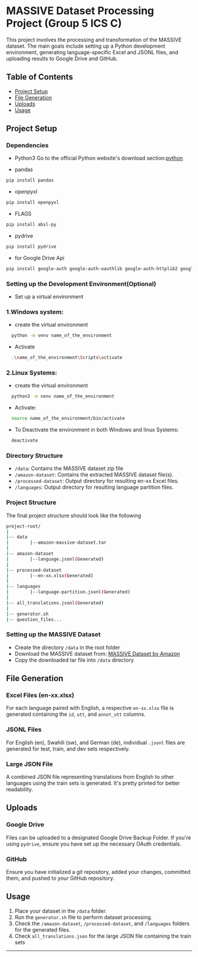 

# MASSIVE Dataset Processing Project (Group 5 ICS C)

This project involves the processing and transformation of the MASSIVE dataset. The main goals include setting up a Python development environment, generating language-specific Excel and JSONL files, and uploading results to Google Drive and GitHub.

## Table of Contents

- [Project Setup](#project-setup)
- [File Generation](#file-generation)
- [Uploads](#uploads)
- [Usage](#usage)

## Project Setup

### Dependencies 
- Python3
Go to the official Python website's download section:[python](https://www.python.org/downloads/ "Visit python")

- pandas 
```bash
pip install pandas
```
- openpyxl 
 ```bash
pip install openpyxl
```
- FLAGS 
```bash
pip install absl-py
```

- pydrive 
```bash
pip install pydrive
```


- for Google Drive Api
```bash
pip install google-auth google-auth-oauthlib google-auth-httplib2 google-api-python-client
```


### Setting up the Development Environment(Optional)
- Set up a virtual environment

### 1.Windows system:
- create the virtual environment
 
```bash
  python -m venv name_of_the_environment
```
- Activate
```bash
  .\name_of_the_environment\Scripts\activate
 ```
   
### 2.Linux Systems:
- create the virtual environment
```bash
  python3 -m venv name_of_the_environment
```
     
- Activate:
```bash
  source name_of_the_environment/bin/activate
```
- To Deactivate the environment in both Windows and linux Systems:
```bash
  deactivate
```



### Directory Structure

- `/data`: Contains the MASSIVE dataset zip file
- `/amazon-dataset`: Contains the extracted MASSIVE dataset file(s).
- `/processed-dataset`: Output directory for resulting en-xx Excel files.
- `/languages`: Output directory for resulting language partition files.

### Project Structure
The final project structure should look like the following
```bash
project-root/
|
|-- data
|        |--amazon-massive-dataset.tar
|        
|-- amazon-dataset
|        |--language.jsonl(Generated)
|        
|-- processed-dataset
|        |--en-xx.xlsx(Generated)
|        
|-- languages
|        |--language-partition.jsonl(Generated)  
|            
|-- all_translations.jsonl(Generated)
|
|-- generator.sh
|-- question_files...

```

### Setting up the MASSIVE Dataset
- Create the directory `/data` in the root folder
- Download the MASSIVE dataset from: [MASSIVE Dataset by Amazon](https://drive.google.com/file/d/1I1b5YflUxIMIvqis0a7dCgLGzrkYXrLi/view?usp=drive_link)
- Copy the downloaded tar file into `/data` directory

## File Generation

### Excel Files (en-xx.xlsx)
For each language paired with English, a respective `en-xx.xlsx` file is generated containing the `id`, `utt`, and `annot_utt` columns.

### JSONL Files
For English (en), Swahili (sw), and German (de), individual `.jsonl` files are generated for test, train, and dev sets respectively.

### Large JSON File
A combined JSON file representing translations from English to other languages using the train sets is generated. It's pretty printed for better readability.

## Uploads

### Google Drive
Files can be uploaded to a designated Google Drive Backup Folder. If you're using `pydrive`, ensure you have set up the necessary OAuth credentials.

### GitHub
Ensure you have initialized a git repository, added your changes, committed them, and pushed to your GitHub repository.

## Usage

1. Place your dataset in the `/data` folder.
2. Run the `generator.sh` file to perform dataset processing.
3. Check the `/amazon-dataset`, `/processed-dataset`, and `/languages` folders for the generated files.
4. Check `all_translations.json` for the large JSON file containing the train sets

---

